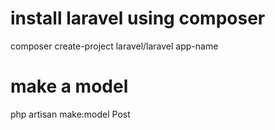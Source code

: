 # install laravel using composer
composer create-project laravel/laravel app-name


# make a model
php artisan make:model Post
